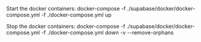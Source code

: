 Start the docker containers:
docker-compose -f ./supabase/docker/docker-compose.yml -f ./docker-compose.yml up

Stop the docker containers:
docker-compose -f ./supabase/docker/docker-compose.yml -f ./docker-compose.yml down -v --remove-orphans